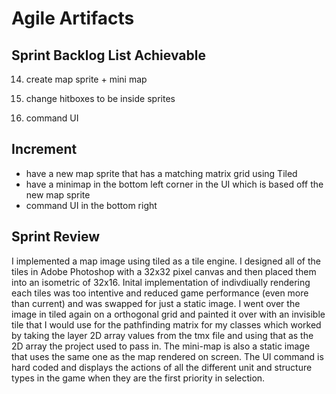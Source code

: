 # Agile Artifacts

## Sprint Backlog List Achievable

14. create map sprite + mini map
15. change hitboxes to be inside sprites

17. command UI

## Increment

- have a new map sprite that has a matching matrix grid using Tiled
- have a minimap in the bottom left corner in the UI which is based off the new map sprite
- command UI in the bottom right

## Sprint Review

I implemented a map image using tiled as a tile engine. I designed all of the tiles in Adobe Photoshop with a 32x32 pixel canvas and then placed them into an isometric of 32x16. Inital implementation of indivdiually rendering each tiles was too intentive and reduced game performance (even more than current) and was swapped for just a static image. I went over the image in tiled again on a orthogonal grid and painted it over with an invisible tile that I would use for the pathfinding matrix for my classes which worked by taking the layer 2D array values from the tmx file and using that as the 2D array the project used to pass in. The mini-map is also a static image that uses the same one as the map rendered on screen. The UI command is hard coded and displays the actions of all the different unit and structure types in the game when they are the first priority in selection.